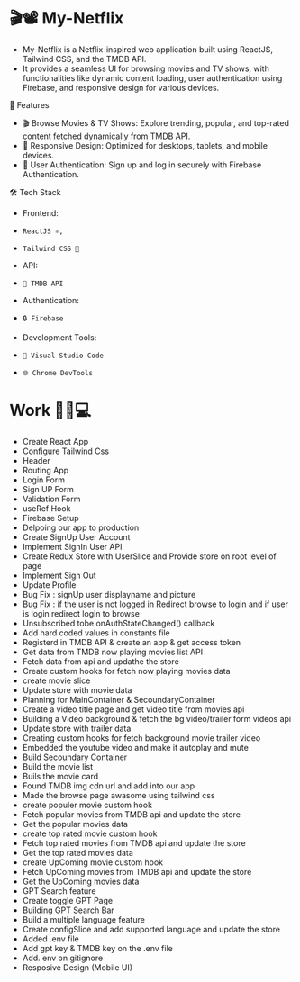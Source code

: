 # 🎬📽️ My-Netflix

 - My-Netflix is a Netflix-inspired web application built using ReactJS, Tailwind CSS, and the TMDB API. 
 - It provides a seamless UI for browsing movies and TV shows, with functionalities like dynamic content loading, user authentication using Firebase, and responsive design for various devices.

🌟 Features
- 🎬 Browse Movies & TV Shows: Explore trending, popular, and top-rated content fetched dynamically from TMDB API.
- 📱 Responsive Design: Optimized for desktops, tablets, and mobile devices.
- 🔐 User Authentication: Sign up and log in securely with Firebase Authentication.

🛠️ Tech Stack
- Frontend:
-     ReactJS ⚛️,
-     Tailwind CSS 🎨

- API:
-     🎥 TMDB API

- Authentication:
-     🔒 Firebase

- Development Tools:
-     🧰 Visual Studio Code
-     🌐 Chrome DevTools


# Work 🧑‍💻💻
- Create React App
- Configure Tailwind Css
- Header
- Routing App
- Login Form
- Sign UP Form
- Validation Form
- useRef Hook
- Firebase Setup
- Delpoing our app to production
- Create SignUp User Account
- Implement SignIn User API
- Create Redux Store with UserSlice and Provide store on root level of page
- Implement Sign Out
- Update Profile
- Bug Fix : signUp user displayname and picture
- Bug Fix : if the user is not logged in Redirect browse to login and if user is login redirect login to browse
- Unsubscribed tobe onAuthStateChanged() callback
- Add hard coded values in constants file
- Registerd in TMDB API & create an app & get access token
- Get data from TMDB now playing movies list API
- Fetch data from api and updathe the store
- Create custom hooks for fetch now playing movies data
- create movie slice
- Update store with movie data
- Planning for MainContainer & SecoundaryContainer
- Create a video title page and get video title from movies api
- Building a Video background & fetch the bg video/trailer form videos api  
- Update store with trailer data
- Creating custom hooks for fetch background movie trailer video 
- Embedded the youtube video and make it autoplay and mute
- Build Secoundary Container
- Build the movie list
- Buils the movie card
- Found TMDB img cdn url and add into our app
- Made the browse page awasome using tailwind css
- create populer movie custom hook
- Fetch popular movies from TMDB api and update the store
- Get the popular movies data
- create top rated movie custom hook
- Fetch top rated movies from TMDB api and update the store
- Get the top rated movies data
- create UpComing movie custom hook
- Fetch UpComing movies from TMDB api and update the store
- Get the UpComing movies data
- GPT Search feature
- Create toggle GPT Page
- Building GPT Search Bar 
- Build a multiple language feature
- Create configSlice and add supported language and update the store 
- Added .env file
- Add gpt key & TMDB key on the .env file
- Add. env on gitignore
- Resposive Design (Mobile UI)
